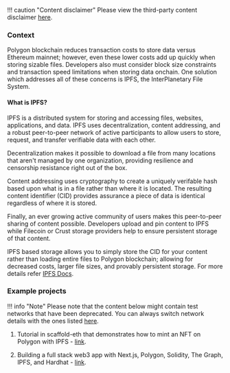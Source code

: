 !!! caution "Content disclaimer"
    Please view the third-party content disclaimer [here](https://github.com/0xPolygon/polygon-docs/blob/main/CONTENT_DISCLAIMER.md).

### Context

Polygon blockchain reduces transaction costs to store data versus Ethereum mainnet; however, even these lower costs add up quickly when storing sizable files. Developers also must consider block size constraints and transaction speed limitations when storing data onchain. One solution which addresses all of these concerns is IPFS, the InterPlanetary File System.

#### What is IPFS?

IPFS is a distributed system for storing and accessing files, websites, applications, and data. IPFS uses decentralization, content addressing, and a robust peer-to-peer network of active participants to allow users to store, request, and transfer verifiable data with each other.

Decentralization makes it possible to download a file from many locations that aren't managed by one organization, providing resilience and censorship resistance right out of the box.

Content addressing uses cryptography to create a uniquely verifable hash based upon what is in a file rather than where it is located. The resulting content identifier (CID) provides assurance a piece of data is identical regardless of where it is stored.

Finally, an ever growing active community of users makes this peer-to-peer sharing of content possible. Developers upload and pin content to IPFS while Filecoin or Crust storage providers help to ensure persistent storage of that content.

IPFS based storage allows you to simply store the CID for your content rather than loading entire files to Polygon blockchain; allowing for decreased costs, larger file sizes, and provably persistent storage. For more details refer [IPFS Docs](https://docs.ipfs.io/).

### Example projects

!!! info "Note"
    Please note that the content below might contain test networks that have been deprecated. You can always switch network details with the ones listed [here](http://docs.polygon.technology/tools/wallets/metamask/add-polygon-network/#add-a-network-manually).

1. Tutorial in scaffold-eth that demonstrates how to mint an NFT on Polygon with IPFS - [link](https://github.com/scaffold-eth/scaffold-eth/tree/simple-nft-example).

2. Building a full stack web3 app with Next.js, Polygon, Solidity, The Graph, IPFS, and Hardhat - [link](https://dev.to/dabit3/the-complete-guide-to-full-stack-web3-development-4g74).

